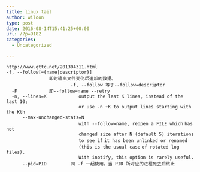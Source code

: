 ```yaml
---
title: linux tail
author: wiloon
type: post
date: 2016-08-14T15:41:25+00:00
url: /?p=9182
categories:
  - Uncategorized

---
```

<div class="line number10 index9 alt1">
  <code class="bash plain">http://www.qttc.net/201304311.html</code>

<div class="line number10 index9 alt1">

<div class="line number10 index9 alt1">
  <code class="bash plain">-f, --follow[={name|descriptor}]</code>

<div class="line number11 index10 alt2">
  <code class="bash spaces">                </code><code class="bash plain">即时输出文件变化后追加的数据。</code>

<div class="line number12 index11 alt1">
  <code class="bash spaces">                        </code><code class="bash plain">-f, --follow 等于--follow=descriptor </code>

<div class="line number13 index12 alt2">
  <code class="bash spaces">  </code><code class="bash plain">-F            即--follow=name --retry</code>

<div class="line number14 index13 alt1">
  <code class="bash spaces">  </code><code class="bash plain">-n, --lines=K            output the last K lines, instead of the last 10;</code>

<div class="line number15 index14 alt2">
  <code class="bash spaces">                           </code><code class="bash plain">or use -n +K to output lines starting with the Kth</code>

<div class="line number16 index15 alt1">
  <code class="bash spaces">      </code><code class="bash plain">--max-unchanged-stats=N</code>

<div class="line number17 index16 alt2">
  <code class="bash spaces">                           </code><code class="bash plain">with --follow=name, reopen a FILE </code><code class="bash functions">which</code> <code class="bash plain">has not</code>

<div class="line number18 index17 alt1">
  <code class="bash spaces">                           </code><code class="bash plain">changed size after N (default 5) iterations</code>

<div class="line number19 index18 alt2">
  <code class="bash spaces">                           </code><code class="bash plain">to see </code><code class="bash keyword">if</code> <code class="bash plain">it has been unlinked or renamed</code>

<div class="line number20 index19 alt1">
  <code class="bash spaces">                           </code><code class="bash plain">(this is the usual </code><code class="bash keyword">case</code> <code class="bash plain">of rotated log files).</code>

<div class="line number21 index20 alt2">
  <code class="bash spaces">                           </code><code class="bash plain">With inotify, this option is rarely useful.</code>

<div class="line number22 index21 alt1">
  <code class="bash spaces">      </code><code class="bash plain">--pid=PID         同 -f 一起使用，当 PID 所对应的进程死去后终止</code>
